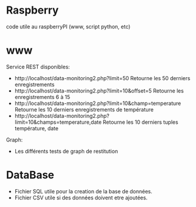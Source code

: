 Raspberry
=========
code utile au raspberryPI (www, script python, etc)

www
=========
Service REST disponibles:
- http://localhost/data-monitoring2.php?limit=50
	Retourne les 50 derniers enregistrements
- http://localhost/data-monitoring2.php?limit=10&offset=5 
	Retourne les enregistrements 6 à 15
- http://localhost/data-monitoring2.php?limit=10&champ=temperature
	Retourne les 10 derniers enregistrements de température
- http://localhost/data-monitoring2.php?limit=10&champs=temperature,date
	Retourne les 10 derniers tuples température, date

Graph:
- Les différents tests de graph de restitution

DataBase
=========
- Fichier SQL utile pour la creation de la base de données.
- Fichier CSV utile si des données doivent etre ajoutées.
